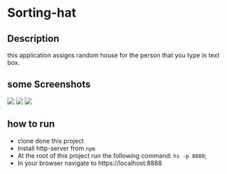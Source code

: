 # Sorting-hat
## Description
this application assigns random house for the person that you type in text box. 

## some Screenshots
![](https://github.com/yitbarekgitore/sorting-hat/blob/master/screenshots/image1.PNG)
![](https://github.com/yitbarekgitore/sorting-hat/blob/master/screenshots/image2.PNG)
![](https://github.com/yitbarekgitore/sorting-hat/blob/master/screenshots/image3.PNG)
## how to run
* clone done this project
* Install http-server from `npm`
* At the root of this project run the following command: `hs -p 8080`;
* In your browser navigate to https://localhost:8888
